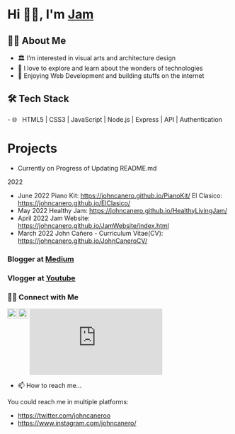 <!--
**johncanero/JohnCanero** is a ✨ _special_ ✨ repository because its `README.md` (this file) appears on your GitHub profile.
Here are some ideas to get you started:
-->

# Hi 👋🏽, I'm [Jam](https://johncanero.github.io/JamWebsite/)

<h2> 👩‍💻 About Me </h2>

- 🏛️ I’m interested in visual arts and architecture design
- 🌱 I love to explore and learn about the wonders of technologies
- 💞️ Enjoying Web Development and building stuffs on the internet


<h2>🛠 Tech Stack</h2>
- 🌐 &nbsp; HTML5 | CSS3 | JavaScript | Node.js | Express | API | Authentication

<!-- - 🖥 &nbsp; -->

<h1> Projects </h1>

- Currently on Progress of Updating README.md

2022
- June 2022 
    Piano Kit: https://johncanero.github.io/PianoKit/
    El Clasico: https://johncanero.github.io/ElClasico/
- May 2022
    Healthy Jam: https://johncanero.github.io/HealthyLivingJam/
- April 2022
    Jam Website: https://johncanero.github.io/JamWebsite/index.html
- March 2022
    John Cañero - Curriculum Vitae(CV): https://johncanero.github.io/JohnCaneroCV/
      

<h3> Blogger at <a href="https://medium.com/@johncanero">Medium</a> </h3>
<h3> Vlogger at <a href="https://www.youtube.com/channel/UCc5-wuapiL6SGf1eTpiWEkg">Youtube</a> </h3>



<h3> 🤝🏻 Connect with Me </h3>
<a href=" https://twitter.com/johncaneroo">
  <img align="left" alt="Deepa" width="22px"src="https://cdn.jsdelivr.net/npm/simple-icons@v3/icons/twitter.svg" />
</a>
<a href="https://www.linkedin.com/in/johncanero/">
  <img align="left" alt="Deepa's LinkedIn" width="22px" src="https://cdn.jsdelivr.net/npm/simple-icons@v3/icons/linkedin.svg" />
</a>

![](https://johncanero.github.io/JamWebsite/index.html)
<br />





- 📫 How to reach me...

You could reach me in multiple platforms:
- https://twitter.com/johncaneroo 
- https://www.instagram.com/johncanero/


